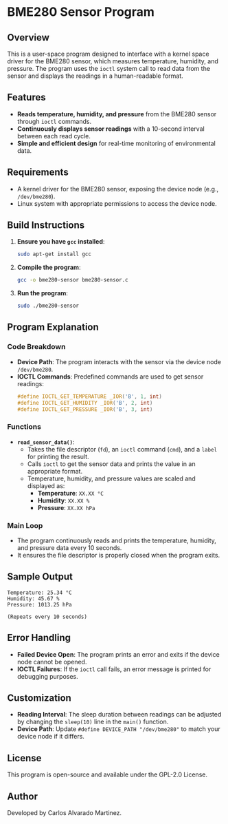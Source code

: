 # BME280 Sensor Program

## Overview

This is a user-space program designed to interface with a kernel space driver for the BME280 sensor, which measures temperature, humidity, and pressure. The program uses the `ioctl` system call to read data from the sensor and displays the readings in a human-readable format.

## Features

- **Reads temperature, humidity, and pressure** from the BME280 sensor through `ioctl` commands.
- **Continuously displays sensor readings** with a 10-second interval between each read cycle.
- **Simple and efficient design** for real-time monitoring of environmental data.

## Requirements

- A kernel driver for the BME280 sensor, exposing the device node (e.g., `/dev/bme280`).
- Linux system with appropriate permissions to access the device node.

## Build Instructions

1. **Ensure you have `gcc` installed**:
   ```bash
   sudo apt-get install gcc
   ```

2. **Compile the program**:
   ```bash
   gcc -o bme280-sensor bme280-sensor.c
   ```

3. **Run the program**:
   ```bash
   sudo ./bme280-sensor
   ```

## Program Explanation

### Code Breakdown

- **Device Path**: The program interacts with the sensor via the device node `/dev/bme280`.
- **IOCTL Commands**: Predefined commands are used to get sensor readings:
  ```c
  #define IOCTL_GET_TEMPERATURE _IOR('B', 1, int)
  #define IOCTL_GET_HUMIDITY _IOR('B', 2, int)
  #define IOCTL_GET_PRESSURE _IOR('B', 3, int)
  ```

### Functions

- **`read_sensor_data()`**:
  - Takes the file descriptor (`fd`), an `ioctl` command (`cmd`), and a `label` for printing the result.
  - Calls `ioctl` to get the sensor data and prints the value in an appropriate format.
  - Temperature, humidity, and pressure values are scaled and displayed as:
    - **Temperature**: `XX.XX °C`
    - **Humidity**: `XX.XX %`
    - **Pressure**: `XX.XX hPa`

### Main Loop

- The program continuously reads and prints the temperature, humidity, and pressure data every 10 seconds.
- It ensures the file descriptor is properly closed when the program exits.

## Sample Output

```
Temperature: 25.34 °C
Humidity: 45.67 %
Pressure: 1013.25 hPa

(Repeats every 10 seconds)
```

## Error Handling

- **Failed Device Open**: The program prints an error and exits if the device node cannot be opened.
- **IOCTL Failures**: If the `ioctl` call fails, an error message is printed for debugging purposes.

## Customization

- **Reading Interval**: The sleep duration between readings can be adjusted by changing the `sleep(10)` line in the `main()` function.
- **Device Path**: Update `#define DEVICE_PATH "/dev/bme280"` to match your device node if it differs.

## License

This program is open-source and available under the GPL-2.0 License.

## Author

Developed by Carlos Alvarado Martinez.
